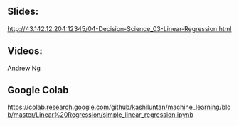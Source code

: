 ## Slides:


http://43.142.12.204:12345/04-Decision-Science_03-Linear-Regression.html

## Videos:
Andrew Ng

## Google Colab

https://colab.research.google.com/github/kashiluntan/machine_learning/blob/master/Linear%20Regression/simple_linear_regression.ipynb

